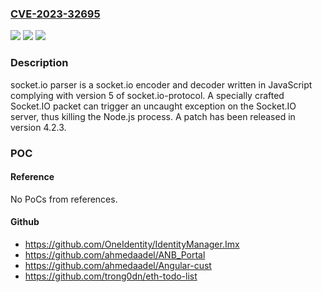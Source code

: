 ### [CVE-2023-32695](https://cve.mitre.org/cgi-bin/cvename.cgi?name=CVE-2023-32695)
![](https://img.shields.io/static/v1?label=Product&message=socket.io-parser&color=blue)
![](https://img.shields.io/static/v1?label=Version&message=%3D%20%3E%3D%204.0.0%2C%20%3C%204.2.3%20&color=brighgreen)
![](https://img.shields.io/static/v1?label=Vulnerability&message=CWE-20%3A%20Improper%20Input%20Validation&color=brighgreen)

### Description

socket.io parser is a socket.io encoder and decoder written in JavaScript complying with version 5 of socket.io-protocol. A specially crafted Socket.IO packet can trigger an uncaught exception on the Socket.IO server, thus killing the Node.js process. A patch has been released in version 4.2.3.

### POC

#### Reference
No PoCs from references.

#### Github
- https://github.com/OneIdentity/IdentityManager.Imx
- https://github.com/ahmedaadel/ANB_Portal
- https://github.com/ahmedaadel/Angular-cust
- https://github.com/trong0dn/eth-todo-list

